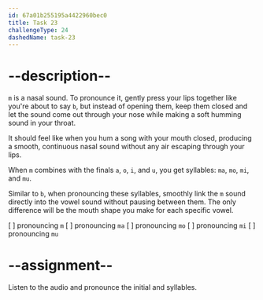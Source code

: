 ```yaml
---
id: 67a01b255195a4422960bec0
title: Task 23
challengeType: 24
dashedName: task-23
---
```


<!--SPEAKING-->

<!-- (Audio) A: m, ma, mo, mi, mu -->

# --description--

`m` is a nasal sound. To pronounce it, gently press your lips together like you're about to say `b`, but instead of opening them, keep them closed and let the sound come out through your nose while making a soft humming sound in your throat.

It should feel like when you hum a song with your mouth closed, producing a smooth, continuous nasal sound without any air escaping through your lips.

When `m` combines with the finals `a`, `o`, `i`, and `u`, you get syllables: `ma`, `mo`, `mi`, and `mu`.

Similar to `b`, when pronouncing these syllables, smoothly link the `m` sound directly into the vowel sound without pausing between them. The only difference will be the mouth shape you make for each specific vowel.

[ ] pronouncing `m`
[ ] pronouncing `ma`
[ ] pronouncing `mo`
[ ] pronouncing `mi`
[ ] pronouncing `mu`

# --assignment--

Listen to the audio and pronounce the initial and syllables.
